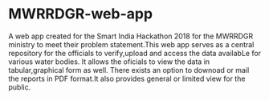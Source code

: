 # MWRRDGR-web-app
A web app created for the Smart India Hackathon 2018 for the MWRRDGR ministry to meet their problem statement.This web app serves as a central repository for the officials to verify,upload and access the data availabLe for various water bodies. It allows the oficials to view the data in tabular,graphical form as well. There exists an option to downoad or mail  the reports in PDF format.It also provides general or limited view for the public.
